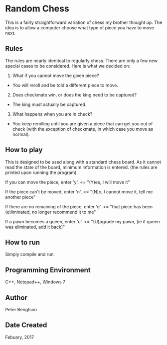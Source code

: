 # Random Chess

This is a fairly straightforward variation of chess my brother thought up. The idea is to allow a computer choose what type of piece you have to move next.

## Rules

The rules are nearly identical to regularly chess. There are only a few new special cases to be considered.
Here is what we decided on:
1. What if you cannot move the given piece?
 - You will reroll and be told a different piece to move.
2. Does checkmate win, or does the king need to be captured? 
 - The king must actually be captured.
3. What happens when you are in check?
 - You keep rerolling until you are given a piece that can get you out of check (with the exception of checkmate, in which case you move as normal).

## How to play

This is designed to be used along with a standard chess board. 
As it cannot read the state of the board, minimum information is entered.
(the rules are printed upon running the program)

If you can move the piece, enter 'y'. <= "(Y)es, I will move it"

If the piece can't be moved, enter 'n'. <= "(N)o, I cannot move it, tell me another piece"

If there are no remaining of the piece, enter 'e'. <= "that piece has been (e)liminated, no longer recommend it to me"

If a pawn becomes a queen, enter 'u'. <= "(U)pgrade my pawn, (ie if queen was eliminated, add it back)"

## How to run

Simply compile and run.

## Programming Environment

C++, Notepad++, Windows 7

## Author

Peter Bengtson

## Date Created

Febuary, 2017
